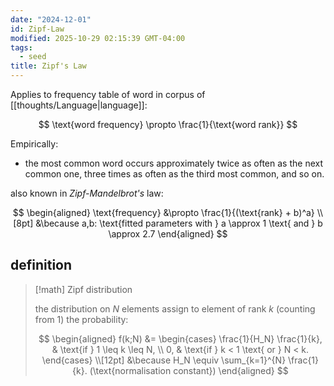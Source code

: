 ```yaml
---
date: "2024-12-01"
id: Zipf-Law
modified: 2025-10-29 02:15:39 GMT-04:00
tags:
  - seed
title: Zipf's Law
---
```


Applies to frequency table of word in corpus of [[thoughts/Language|language]]:

$$
\text{word frequency} \propto \frac{1}{\text{word rank}}
$$

Empirically:

- the most common word occurs approximately twice as often as the next common one, three times as often as the third most common, and so on.

also known in _Zipf-Mandelbrot's_ law:

$$
\begin{aligned}
\text{frequency} &\propto \frac{1}{(\text{rank} + b)^a} \\[8pt]
&\because a,b: \text{fitted parameters with } a \approx 1 \text{ and } b \approx 2.7
\end{aligned}
$$

## definition

> [!math] Zipf distribution
>
> the distribution on $N$ elements assign to element of rank $k$ (counting from 1) the probability:
>
> $$
> \begin{aligned}
> f(k;N) &= \begin{cases}
> \frac{1}{H_N} \frac{1}{k}, & \text{if } 1 \leq k \leq N, \\
> 0, & \text{if } k < 1 \text{ or } N < k.
> \end{cases} \\[12pt]
> &\because H_N \equiv \sum_{k=1}^{N} \frac{1}{k}. (\text{normalisation constant})
> \end{aligned}
> $$
